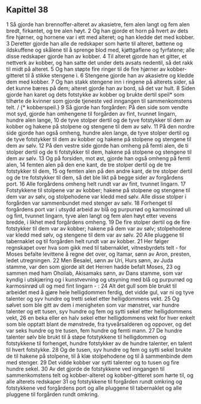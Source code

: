 ## Kapittel 38

1 Så gjorde han brennoffer-alteret av akasietre, fem alen langt og fem alen bredt, firkantet, og tre alen høyt.
2 Og han gjorde et horn på hvert av dets fire hjørner, og hornene var i ett med alteret; og han kledde det med kobber.
3 Deretter gjorde han alle de redskaper som hørte til alteret, bøttene og ildskuffene og skålene til å sprenge blod med, kjøttgaflene og fyrfatene; alle disse redskaper gjorde han av kobber.
4 Til alteret gjorde han et gitter, et nettverk av kobber, og han satte det under dets avsats nedentil, så det rakk til midt på alteret.
5 Og han støpte fire ringer til de fire hjørner av kobber-gitteret til å stikke stengene i.
6 Stengene gjorde han av akasietre og kledde dem med kobber.
7 Og han stakk stengene inn i ringene på alterets sider, så det kunne bæres på dem; alteret gjorde han av bord, så det var hult.
8 Siden gjorde han karet og dets fotstykke av kobber og brukte dertil speil* som tilhørte de kvinner som gjorde tjeneste ved inngangen til sammenkomstens telt. / {* kobberspeil.}
9 Så gjorde han forgården: På den side som vendte mot syd, gjorde han omhengene til forgården av fint, tvunnet lingarn, hundre alen lange,
10 de tyve stolper dertil og de tyve fotstykker til dem av kobber og hakene på stolpene og stengene til dem av sølv.
11 På den nordre side gjorde han også omheng, hundre alen lange, de tyve stolper dertil og de tyve fotstykker til dem av kobber og hakene på stolpene og stengene til dem av sølv.
12 På den vestre side gjorde han omheng på femti alen, de ti stolper dertil og de ti fotstykker til dem, hakene på stolpene og stengene til dem av sølv.
13 Og på forsiden, mot øst, gjorde han også omheng på femti alen,
14 femten alen på den ene kant, de tre stolper dertil og de tre fotstykker til dem,
15 og femten alen på den andre kant, de tre stolper dertil og de tre fotstykker til dem, så det ble likt på begge sider av forgårdens port.
16 Alle forgårdens omheng helt rundt var av fint, tvunnet lingarn.
17 Fotstykkene til stolpene var av kobber; hakene på stolpene og stengene til dem var av sølv, og stolpehodene var kledd med sølv. Alle disse stolper i forgården var sammenbundet med stenger av sølv.
18 Forhenget til forgårdens port var i utsydd arbeid av blå og purpurrød og karmosinrød ull og fint, tvunnet lingarn, tyve alen langt og fem alen høyt etter vevens bredde, i likhet med forgårdens omheng.
19 De fire stolper dertil og de fire fotstykker til dem var av kobber; hakene på dem var av sølv; stolpehodene var kledd med sølv, og stengene til dem var av sølv.
20 Alle pluggene til tabernaklet og til forgården helt rundt var av kobber.
21 Her følger regnskapet over hva som gikk med til tabernaklet, vitnesbyrdets telt - for Moses befalte levittene å regne det over, og Itamar, sønn av Aron, presten, ledet utregningen.
22 Men Besalel, sønn av Uri, Hurs sønn, av Juda stamme, var den som gjorde alt det Herren hadde befalt Moses,
23 og sammen med ham Oholiab, Akisamaks sønn, av Dans stamme, som var kyndig i utskjæring og i kunstvevning og utsyning med blå og purpurrød og karmosinrød ull og med fint lingarn - :
24 Alt det gull som ble brukt til arbeidet med å gjøre hele helligdommen ferdig, det vidde gul, var ni og tyve talenter og syv hundre og tretti sekel etter helligdommens vekt.
25 Og sølvet som ble gitt av dem i menigheten som var mønstret, var hundre talenter og ett tusen, syv hundre og fem og sytti sekel etter helligdommens vekt,
26 en beka eller en halv sekel etter helligdommens vekt for hver enkelt som ble opptatt blant de mønstrede, fra tyveårsalderen og oppover, og det var seks hundre og tre tusen, fem hundre og femti mann.
27 De hundre talenter sølv ble brukt til å støpe fotstykkene til helligdommen og fotstykkene til forhenget, hundre fotstykker av de hundre talenter, en talent til hvert fotstykke.
28 Og de tusen, syv hundre og fem og sytti sekel brukte de til hakene på stolpene, til å klæ stolpehodene og til å sammenbinde dem med stenger.
29 Det vidde kobber var sytti talenter og to tusen og fire hundre sekel.
30 Av det gjorde de fotstykkene ved inngangen til sammenkomstens telt og kobber-alteret og kobber-gitteret som hørte til, og alle alterets redskaper
31 og fotstykkene til forgården rundt omkring og fotstykkene ved forgårdens port og alle pluggene til tabernaklet og alle pluggene til forgården rundt omkring.
